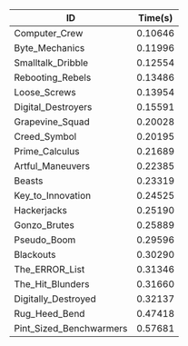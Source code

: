 |ID|Time(s)|
|-|-|
|Computer_Crew|0.10646|
|Byte_Mechanics|0.11996|
|Smalltalk_Dribble|0.12554|
|Rebooting_Rebels|0.13486|
|Loose_Screws|0.13954|
|Digital_Destroyers|0.15591|
|Grapevine_Squad|0.20028|
|Creed_Symbol|0.20195|
|Prime_Calculus|0.21689|
|Artful_Maneuvers|0.22385|
|Beasts|0.23319|
|Key_to_Innovation|0.24525|
|Hackerjacks|0.25190|
|Gonzo_Brutes|0.25889|
|Pseudo_Boom|0.29596|
|Blackouts|0.30290|
|The_ERROR_List|0.31346|
|The_Hit_Blunders|0.31660|
|Digitally_Destroyed|0.32137|
|Rug_Heed_Bend|0.47418|
|Pint_Sized_Benchwarmers|0.57681|

